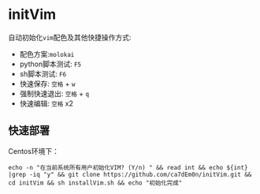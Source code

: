 # initVim

自动初始化`vim`配色及其他快捷操作方式:
- 配色方案:`molokai`
- python脚本测试: `F5`
- sh脚本测试: `F6`
- 快速保存: `空格` + `w`
- 强制快速退出: `空格` + `q`
- 快速编辑: `空格` x2

## 快速部署
Centos环境下：
```
echo -n "在当前系统所有用户初始化VIM? (Y/n) " && read int && echo ${int} |grep -iq "y" && git clone https://github.com/ca7dEm0n/initVim.git && cd initVim && sh installVim.sh && echo "初始化完成"
```

